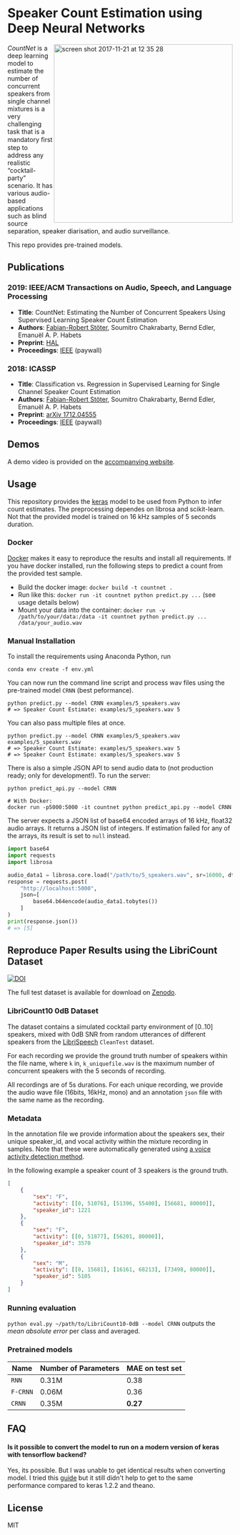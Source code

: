 # Speaker Count Estimation using Deep Neural Networks

<img width="400" align="right" alt="screen shot 2017-11-21 at 12 35 28" src="https://user-images.githubusercontent.com/72940/33071669-be6c35b2-cebc-11e7-8822-9b998ad1ea09.png">

_CountNet_ is a deep learning model to estimate the number of concurrent speakers from single channel mixtures is a very challenging task that is a mandatory ﬁrst step to address any realistic “cocktail-party” scenario. It has various audio-based applications such as blind source separation, speaker diarisation, and audio surveillance.

This repo provides pre-trained models.

## Publications

### 2019: IEEE/ACM Transactions on Audio, Speech, and Language Processing

* __Title__: CountNet: Estimating the Number of Concurrent Speakers Using Supervised Learning
 Speaker Count Estimation
* __Authors__: [Fabian-Robert Stöter](https://faroit.com), Soumitro Chakrabarty, Bernd Edler, Emanuël
 A. P. Habets
* __Preprint__: [HAL](https://hal-lirmm.ccsd.cnrs.fr/lirmm-02010805)
* __Proceedings__: [IEEE](https://ieeexplore.ieee.org/document/8506601) (paywall)

### 2018: ICASSP 

* __Title__: Classification vs. Regression in Supervised Learning for Single Channel
 Speaker Count Estimation
* __Authors__: [Fabian-Robert Stöter](https://faroit.com), Soumitro Chakrabarty, Bernd Edler, Emanuël
 A. P. Habets
* __Preprint__: [arXiv 1712.04555](http://arxiv.org/abs/1712.04555)
* __Proceedings__: [IEEE](https://ieeexplore.ieee.org/document/8462159) (paywall)

## Demos

A demo video is provided on the [accompanying website](https://www.audiolabs-erlangen.de/resources/2017-CountNet).

## Usage

This repository provides the [keras](https://keras.io/) model to be used from Python to infer count estimates. The preprocessing dependes on librosa and scikit-learn. Not that the provided model is trained on 16 kHz samples of 5 seconds duration. 

### Docker

[Docker](https://www.docker.com/) makes it easy to reproduce the results and install all requirements. If you have docker installed, run the following steps to predict a count from the provided test sample.

* Build the docker image: `docker build -t countnet .`
* Run like this: `docker run -it countnet python predict.py ...` (see usage details below)
* Mount your data into the container: `docker run -v /path/to/your/data:/data -it countnet python predict.py ... /data/your_audio.wav`

### Manual Installation 

To install the requirements using Anaconda Python, run

`conda env create -f env.yml`

You can now run the command line script and process wav files using the pre-trained model `CRNN` (best peformance).

```
python predict.py --model CRNN examples/5_speakers.wav
# => Speaker Count Estimate: examples/5_speakers.wav 5
```

You can also pass multiple files at once.

```
python predict.py --model CRNN examples/5_speakers.wav examples/5_speakers.wav
# => Speaker Count Estimate: examples/5_speakers.wav 5
# => Speaker Count Estimate: examples/5_speakers.wav 5
```

There is also a simple JSON API to send audio data to (not production ready; only for development!). To run the server:

```
python predict_api.py --model CRNN

# With Docker:
docker run -p5000:5000 -it countnet python predict_api.py --model CRNN
```

The server expects a JSON list of base64 encoded arrays of 16 kHz, float32 audio arrays. It returns a JSON list of integers. If estimation failed for any of the arrays, its result is set to `null` instead.

```py
import base64
import requests
import librosa

audio_data1 = librosa.core.load("/path/to/5_speakers.wav", sr=16000, dtype="float32")[0]
response = requests.post(
    "http://localhost:5000",
    json=[
        base64.b64encode(audio_data1.tobytes())
    ]
)
print(response.json())
# => [5]
```


## Reproduce Paper Results using the LibriCount Dataset
[![DOI](https://zenodo.org/badge/DOI/10.5281/zenodo.1216072.svg)](https://doi.org/10.5281/zenodo.1216072)

The full test dataset is available for download on [Zenodo](https://doi.org/10.5281/zenodo.1216072).

### LibriCount10 0dB Dataset

The dataset contains a simulated cocktail party environment of [0..10] speakers, mixed with 0dB SNR from random utterances of different speakers from the [LibriSpeech](http://www.openslr.org/12/) `CleanTest` dataset. 

For each recording we provide the ground truth number of speakers within the file name, where `k` in, `k_uniquefile.wav` is the maximum number of concurrent speakers with the 5 seconds of recording.

All recordings are of 5s durations. For each unique recording, we provide the audio wave file (16bits, 16kHz, mono) and an annotation `json` file with the same name as the recording.

### Metadata

In the annotation file we provide information about the speakers sex, their unique speaker_id, and vocal activity within the mixture recording in samples. Note that these were automatically generated using [a voice activity detection method](https://github.com/wiseman/py-webrtcvad).

In the following example a speaker count of 3 speakers is the ground truth.

```json
[
	{
		"sex": "F", 
		"activity": [[0, 51076], [51396, 55400], [56681, 80000]], 
		"speaker_id": 1221
	}, 
	{
		"sex": "F", 
		"activity": [[0, 51877], [56201, 80000]], 
		"speaker_id": 3570
	}, 
	{
		"sex": "M", 
		"activity": [[0, 15681], [16161, 68213], [73498, 80000]], 
		"speaker_id": 5105
	}
]
```

### Running evaluation

```python eval.py ~/path/to/LibriCount10-0dB --model CRNN``` outputs the _mean absolute error_ per class and averaged.

### Pretrained models

| Name     | Number of Parameters | MAE on test set |
|----------|----------------------|-----------------|
| `RNN`    | 0.31M                | 0.38            |
| `F-CRNN` | 0.06M                | 0.36            |
| `CRNN`   | 0.35M                | __0.27__        |


## FAQ

#### Is it possible to convert the model to run on a modern version of keras with tensorflow backend?

Yes, its possible. But I was unable to get identical results when converting model. I tried this [guide](https://github.com/keras-team/keras/wiki/Converting-convolution-kernels-from-Theano-to-TensorFlow-and-vice-versa) but it still didn't help to get to the same performance compared to keras 1.2.2 and theano.

## License

MIT
